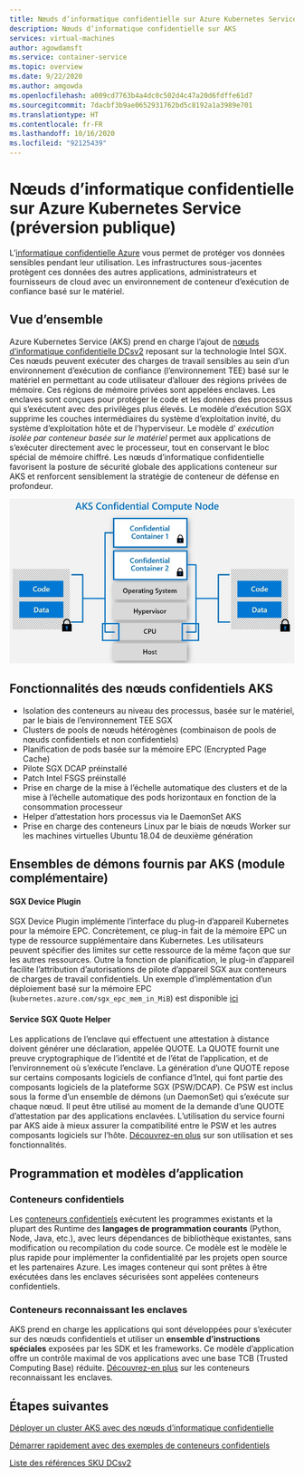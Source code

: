 ```yaml
---
title: Nœuds d’informatique confidentielle sur Azure Kubernetes Service (AKS) - Préversion publique
description: Nœuds d’informatique confidentielle sur AKS
services: virtual-machines
author: agowdamsft
ms.service: container-service
ms.topic: overview
ms.date: 9/22/2020
ms.author: amgowda
ms.openlocfilehash: a009cd7763b4a4dc0c502d4c47a20d6fdffe61d7
ms.sourcegitcommit: 7dacbf3b9ae0652931762bd5c8192a1a3989e701
ms.translationtype: HT
ms.contentlocale: fr-FR
ms.lasthandoff: 10/16/2020
ms.locfileid: "92125439"
---
```

# <a name="confidential-computing-nodes-on-azure-kubernetes-service-public-preview"></a>Nœuds d’informatique confidentielle sur Azure Kubernetes Service (préversion publique)

L’[informatique confidentielle Azure](overview.md) vous permet de protéger vos données sensibles pendant leur utilisation. Les infrastructures sous-jacentes protègent ces données des autres applications, administrateurs et fournisseurs de cloud avec un environnement de conteneur d’exécution de confiance basé sur le matériel.

## <a name="overview"></a>Vue d’ensemble

Azure Kubernetes Service (AKS) prend en charge l’ajout de [nœuds d’informatique confidentielle DCsv2](confidential-computing-enclaves.md) reposant sur la technologie Intel SGX. Ces nœuds peuvent exécuter des charges de travail sensibles au sein d’un environnement d’exécution de confiance (l’environnement TEE) basé sur le matériel en permettant au code utilisateur d’allouer des régions privées de mémoire. Ces régions de mémoire privées sont appelées enclaves. Les enclaves sont conçues pour protéger le code et les données des processus qui s’exécutent avec des privilèges plus élevés. Le modèle d’exécution SGX supprime les couches intermédiaires du système d’exploitation invité, du système d’exploitation hôte et de l’hyperviseur. Le modèle d’ *exécution isolée par conteneur basée sur le matériel* permet aux applications de s’exécuter directement avec le processeur, tout en conservant le bloc spécial de mémoire chiffré. Les nœuds d’informatique confidentielle favorisent la posture de sécurité globale des applications conteneur sur AKS et renforcent sensiblement la stratégie de conteneur de défense en profondeur. 

![vue d’ensemble d’un nœud SGX](./media/confidential-nodes-aks-overview/sgxaksnode.jpg)

## <a name="aks-confidential-nodes-features"></a>Fonctionnalités des nœuds confidentiels AKS

- Isolation des conteneurs au niveau des processus, basée sur le matériel, par le biais de l’environnement TEE SGX 
- Clusters de pools de nœuds hétérogènes (combinaison de pools de nœuds confidentiels et non confidentiels)
- Planification de pods basée sur la mémoire EPC (Encrypted Page Cache)
- Pilote SGX DCAP préinstallé
- Patch Intel FSGS préinstallé
- Prise en charge de la mise à l’échelle automatique des clusters et de la mise à l’échelle automatique des pods horizontaux en fonction de la consommation processeur
- Helper d’attestation hors processus via le DaemonSet AKS
- Prise en charge des conteneurs Linux par le biais de nœuds Worker sur les machines virtuelles Ubuntu 18.04 de deuxième génération

## <a name="aks-provided-daemon-sets-addon"></a>Ensembles de démons fournis par AKS (module complémentaire)

#### <a name="sgx-device-plugin"></a>SGX Device Plugin <a id="sgx-plugin"></a>

SGX Device Plugin implémente l’interface du plug-in d’appareil Kubernetes pour la mémoire EPC. Concrètement, ce plug-in fait de la mémoire EPC un type de ressource supplémentaire dans Kubernetes. Les utilisateurs peuvent spécifier des limites sur cette ressource de la même façon que sur les autres ressources. Outre la fonction de planification, le plug-in d’appareil facilite l’attribution d’autorisations de pilote d’appareil SGX aux conteneurs de charges de travail confidentiels. Un exemple d’implémentation d’un déploiement basé sur la mémoire EPC (`kubernetes.azure.com/sgx_epc_mem_in_MiB`) est disponible [ici](https://github.com/Azure-Samples/confidential-computing/blob/main/containersamples/helloworld/helm/templates/helloworld.yaml)

#### <a name="sgx-quote-helper-service"></a>Service SGX Quote Helper <a id="sgx-quote"></a>

Les applications de l’enclave qui effectuent une attestation à distance doivent générer une déclaration, appelée QUOTE. La QUOTE fournit une preuve cryptographique de l’identité et de l’état de l’application, et de l’environnement où s’exécute l’enclave. La génération d’une QUOTE repose sur certains composants logiciels de confiance d’Intel, qui font partie des composants logiciels de la plateforme SGX (PSW/DCAP). Ce PSW est inclus sous la forme d’un ensemble de démons (un DaemonSet) qui s’exécute sur chaque nœud. Il peut être utilisé au moment de la demande d’une QUOTE d’attestation par des applications enclavées. L’utilisation du service fourni par AKS aide à mieux assurer la compatibilité entre le PSW et les autres composants logiciels sur l’hôte. [Découvrez-en plus](confidential-nodes-out-of-proc-attestation.md) sur son utilisation et ses fonctionnalités.

## <a name="programming--application-models"></a>Programmation et modèles d’application

### <a name="confidential-containers"></a>Conteneurs confidentiels

Les [conteneurs confidentiels](confidential-containers.md) exécutent les programmes existants et la plupart des Runtime des **langages de programmation courants** (Python, Node, Java, etc.), avec leurs dépendances de bibliothèque existantes, sans modification ou recompilation du code source. Ce modèle est le modèle le plus rapide pour implémenter la confidentialité par les projets open source et les partenaires Azure. Les images conteneur qui sont prêtes à être exécutées dans les enclaves sécurisées sont appelées conteneurs confidentiels.

### <a name="enclave-aware-containers"></a>Conteneurs reconnaissant les enclaves

AKS prend en charge les applications qui sont développées pour s’exécuter sur des nœuds confidentiels et utiliser un **ensemble d’instructions spéciales** exposées par les SDK et les frameworks. Ce modèle d’application offre un contrôle maximal de vos applications avec une base TCB (Trusted Computing Base) réduite. [Découvrez-en plus](enclave-aware-containers.md) sur les conteneurs reconnaissant les enclaves.

## <a name="next-steps"></a>Étapes suivantes

[Déployer un cluster AKS avec des nœuds d’informatique confidentielle](./confidential-nodes-aks-get-started.md)

[Démarrer rapidement avec des exemples de conteneurs confidentiels](https://github.com/Azure-Samples/confidential-container-samples)

[Liste des références SKU DCsv2](https://docs.microsoft.com/azure/virtual-machines/dcv2-series)

<!-- LINKS - external -->
[Azure Attestation]: https://docs.microsoft.com/en-us/azure/attestation/


<!-- LINKS - internal -->
[DC Virtual Machine]: /confidential-computing/virtual-machine-solutions
